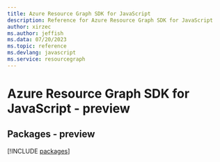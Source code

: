 ```yaml
---
title: Azure Resource Graph SDK for JavaScript
description: Reference for Azure Resource Graph SDK for JavaScript
author: xirzec
ms.author: jeffish
ms.data: 07/20/2023
ms.topic: reference
ms.devlang: javascript
ms.service: resourcegraph
---
```

# Azure Resource Graph SDK for JavaScript - preview
## Packages - preview
[!INCLUDE [packages](resource-graph-index.md)]